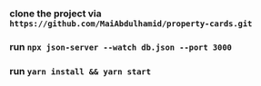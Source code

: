 ### clone the project via `https://github.com/MaiAbdulhamid/property-cards.git`
### run `npx json-server --watch db.json --port 3000`
### run `yarn install && yarn start`




